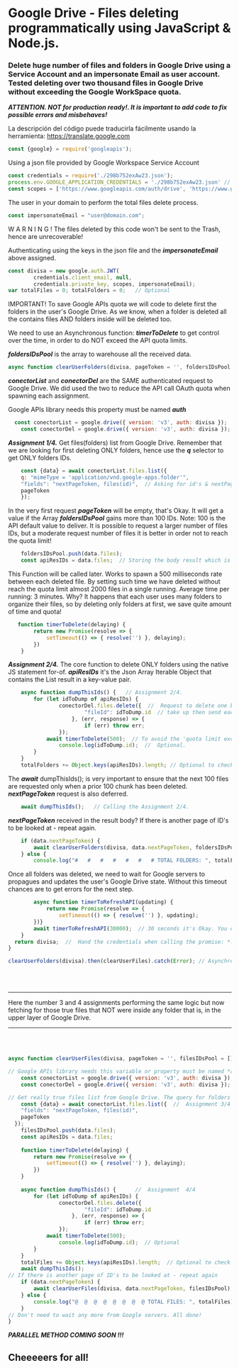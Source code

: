 # Google Drive - Files deleting programmatically using JavaScript & Node.js.
### Delete huge number of files and folders in Google Drive using a Service Account and an impersonate Email as user account. Tested deleting over two thousand files in Google Drive without exceeding the Google WorkSpace quota.  

***ATTENTION. NOT for production ready!. It is important to add code to fix possible errors and misbehaves!***

La descripción del código puede traducirla fácilmente usando la herramienta: https://translate.google.com

```JavaScript
const {google} = require('googleapis');
```
Using a json file provided by Google Workspace Service Account
```JavaScript
const credentials = require('./298b752exAw23.json');
process.env.GOOGLE_APPLICATION_CREDENTIALS = './298b752exAw23.json' // Better as Environment Variable when production stage.
const scopes = ['https://www.googleapis.com/auth/drive', 'https://www.googleapis.com/auth/drive.readonly', 'https://www.googleapis.com/auth/drive.file'];
```
The user in your domain to perform the total files delete process.
```JavaScript
const impersonateEmail = "user@domain.com";
```
W A R N I N G ! The files deleted by this code won't be sent to the Trash, hence are unrecoverable!

Authenticating using the keys in the json file and the ***impersonateEmail*** above assigned.
```JavaScript
const divisa = new google.auth.JWT(
		credentials.client_email, null,
		credentials.private_key, scopes, impersonateEmail);
var totalFiles = 0; totalFolders = 0;   // Optional
```
IMPORTANT! To save Google APIs quota we will code to delete first the folders in the user's Google Drive. As we know, when a folder is deleted all the contains files AND folders inside will be deleted too.

We need to use an Asynchronous function: ***timerToDelete*** to get control over the time, in order to do NOT exceed the API quota limits.

***foldersIDsPool*** is the array to warehouse all the received data.
```JavaScript
async function clearUserFolders(divisa, pageToken = '', foldersIDsPool = []) {
```
***conectorList*** and ***conectorDel*** are the SAME authenticated request to Google Drive. We did used the two to reduce the API call OAuth quota when spawning each assignment.

Google APIs library needs this property must be named ***auth***
```JavaScript
  const conectorList = google.drive({ version: 'v3', auth: divisa });
	const conectorDel = google.drive({ version: 'v3', auth: divisa });
```
***Assignment 1/4.*** Get files(folders) list from Google Drive. Remember that we are looking for first deleting ONLY folders, hence use the ***q*** selector to get ONLY folders IDs.
```JavaScript
	const {data} = await conectorList.files.list({
	q: "mimeType = 'application/vnd.google-apps.folder'",
    "fields": "nextPageToken, files(id)",  // Asking for id's & nextPageToken only.
	pageToken
	});
```
In the very first request ***pageToken*** will be empty, that's Okay. It will get a value if the Array ***foldersIDsPool*** gains more than 100 IDs. Note: 100 is the API default value to deliver. It is possible to request a larger number of files IDs, but a moderate request number of files it is better in order not to reach the quota limit!
```JavaScript
	foldersIDsPool.push(data.files);
	const apiResIDs = data.files;  // Storing the body result which is in Json array format. *apiResIDs*-->Iterable.
```

This Function will be called later. Works to spawn a 500 milliseconds rate between each deleted file. By setting such time we have deleted without reach the quota limit almost 2000 files in a single running. Average time per running: 3 minutes. Why? It happens that each user uses many folders to organize their files, so by deleting only folders at first, we save quite amount of time and quota!
```JavaScript
   function timerToDelete(delaying) {
		return new Promise(resolve => {
			setTimeout(() => { resolve('') }, delaying);
		})
	}
```
***Assignment 2/4.*** The core function to delete ONLY folders using the native JS statement for-of. ***apiResIDs*** it's the Json Array Iterable Object that contains the List result in a key-value pair.
```JavaScript
	async function dumpThisIds() {   // Assignment 2/4.
		for (let idToDump of apiResIDs) {
				conectorDel.files.delete({  //  Request to delete one by one.
						"fileId": idToDump.id  // take up then send each .id string value.
					}, (err, response) => {
						if (err) throw err;
				});
			await timerToDelete(500);  // To avoid the 'quota limit exceeded' The magic goes here!
				console.log(idToDump.id);  //  Optional.
		}
	}
	totalFolders += Object.keys(apiResIDs).length; // Optional to check the amount of files.
```

The ***await*** dumpThisIds(); is very important to ensure that the next 100 files are requested only when a prior 100 chunk has been deleted. ***nextPageToken*** request is also deferred.
```JavaScript
	await dumpThisIds();   // Calling the Assignment 2/4. 
```
***nextPageToken*** received in the result body? If there is another page of ID's to be looked at - repeat again.
```JavaScript
	if (data.nextPageToken) {
		await clearUserFolders(divisa, data.nextPageToken, foldersIDsPool);
	} else {
	    console.log("#   #   #   #   #   #   # TOTAL FOLDERS: ", totalFolders);  // Optional
```
Once all folders was deleted, we need to wait for Google servers to propagues and updates the user's Google Drive state. Without this timeout chances are to get errors for the next step.
```JavaScript
		async function timerToRefreshAPI(updating) {
			return new Promise(resolve => {
				setTimeout(() => { resolve('') }, updating);
		})}
		await timerToRefreshAPI(30000);  // 30 seconds it's Okay. You can test less...
	}
  return divisa;  //  Hand the credentials when calling the promise: *.then(clearUserFiles)* as you can see just below...
}

clearUserFolders(divisa).then(clearUserFiles).catch(Error); // Asynchronous events.
```
  
<br/>
<br/>
  
***
Here the number 3 and 4 assignments performing the same logic but now fetching for those true files that NOT were inside any folder that is, in the upper layer of Google Drive.
***
  
<br/>  
<br/>
  
```JavaScript
async function clearUserFiles(divisa, pageToken = '', filesIDsPool = []) {

// Google APIs library needs this variable or property must be named *auth*
	const conectorList = google.drive({ version: 'v3', auth: divisa });
	const conectorDel = google.drive({ version: 'v3', auth: divisa });

// Get really true files list from Google Drive. The query for folders has been removed.
	const {data} = await conectorList.files.list({  //  Assignment 3/4
	"fields": "nextPageToken, files(id)",
	pageToken
  });
    filesIDsPool.push(data.files);
	const apiResIDs = data.files;
			
	function timerToDelete(delaying) {
		return new Promise(resolve => {
			setTimeout(() => { resolve('') }, delaying);
		})
	}
	
	async function dumpThisIds() {		//  Assignment  4/4
		for (let idToDump of apiResIDs) {
				conectorDel.files.delete({ 
						"fileId": idToDump.id
					}, (err, response) => {
						if (err) throw err;
				});
			await timerToDelete(500);
				console.log(idToDump.id);  // Optional
		}
	}
	totalFiles += Object.keys(apiResIDs).length;  // Optional to check the amount of files.
	await dumpThisIds();
// If there is another page of ID's to be looked at - repeat again
	if (data.nextPageToken) {
		await clearUserFiles(divisa, data.nextPageToken, filesIDsPool);
	} else {
	    console.log("@  @  @  @  @  @  @  @ TOTAL FILES: ", totalFiles);  // Optional
	}
// Don't need to wait any more from Google servers. All done!	
}
```

***PARALLEL METHOD  COMING SOON !!!***


## Cheeeeers for all!

